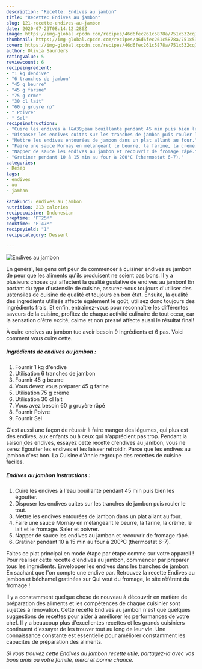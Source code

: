 ```yaml
---
description: "Recette: Endives au jambon"
title: "Recette: Endives au jambon"
slug: 121-recette-endives-au-jambon
date: 2020-07-23T08:14:12.286Z
image: https://img-global.cpcdn.com/recipes/46d6fec261c5878a/751x532cq70/endives-au-jambon-photo-principale-de-la-recette.jpg
thumbnail: https://img-global.cpcdn.com/recipes/46d6fec261c5878a/751x532cq70/endives-au-jambon-photo-principale-de-la-recette.jpg
cover: https://img-global.cpcdn.com/recipes/46d6fec261c5878a/751x532cq70/endives-au-jambon-photo-principale-de-la-recette.jpg
author: Olivia Saunders
ratingvalue: 5
reviewcount: 6
recipeingredient:
- "1 kg dendive"
- "6 tranches de jambon"
- "45 g beurre"
- "45 g farine"
- "75 g crme"
- "30 cl lait"
- "60 g gruyre rp"
- " Poivre"
- " Sel"
recipeinstructions:
- "Cuire les endives à l&#39;eau bouillante pendant 45 min puis bien les égoutter."
- "Disposer les endives cuites sur les tranches de jambon puis rouler le tout."
- "Mettre les endives entourées de jambon dans un plat allant au four."
- "Faire une sauce Mornay en mélangeant le beurre, la farine, la crème, le lait et le fromage. Saler et poivrer."
- "Napper de sauce les endives au jambon et recouvrir de fromage râpé."
- "Gratiner pendant 10 à 15 min au four à 200°C (thermostat 6-7)."
categories:
- Resep
tags:
- endives
- au
- jambon

katakunci: endives au jambon 
nutrition: 213 calories
recipecuisine: Indonesian
preptime: "PT25M"
cooktime: "PT47M"
recipeyield: "1"
recipecategory: Dessert

---
```



![Endives au jambon](https://img-global.cpcdn.com/recipes/46d6fec261c5878a/751x532cq70/endives-au-jambon-photo-principale-de-la-recette.jpg)

En général, les gens ont peur de commencer à cuisiner endives au jambon de peur que les aliments qu'ils produisent ne soient pas bons. Il y a plusieurs choses qui affectent la qualité gustative de endives au jambon! En partant du type d'ustensile de cuisine, assurez-vous toujours d'utiliser des ustensiles de cuisine de qualité et toujours en bon état. Ensuite, la qualité des ingrédients utilisés affecte également le goût, utilisez donc toujours des ingrédients frais. Et enfin, entraînez-vous pour reconnaître les différentes saveurs de la cuisine, profitez de chaque activité culinaire de tout cœur, car la sensation d'être excité, calme et non pressé affecte aussi le résultat final!

<!--inarticleads1-->

À cuire endives au jambon tue avoir besoin 9 Ingrédients et 6 pas. Voici comment vous cuire cette.

##### Ingrédients de endives au jambon :

1. Fournir 1 kg d&#39;endive
1. Utilisation 6 tranches de jambon
1. Fournir 45 g beurre
1. Vous devez vous préparer 45 g farine
1. Utilisation 75 g crème
1. Utilisation 30 cl lait
1. Vous avez besoin 60 g gruyère râpé
1. Fournir  Poivre
1. Fournir  Sel


C&#39;est aussi une façon de réussir à faire manger des légumes, qui plus est des endives, aux enfants ou à ceux qui n&#39;apprécient pas trop. Pendant la saison des endives, essayez cette recette d&#39;endives au jambon, vous ne serez Égoutter les endives et les laisser refroidir. Parce que les endives au jambon c&#39;est bon. La Cuisine d&#39;Annie regroupe des recettes de cuisine faciles. 

<!--inarticleads2-->

##### Endives au jambon instructions :

1. Cuire les endives à l&#39;eau bouillante pendant 45 min puis bien les égoutter.
1. Disposer les endives cuites sur les tranches de jambon puis rouler le tout.
1. Mettre les endives entourées de jambon dans un plat allant au four.
1. Faire une sauce Mornay en mélangeant le beurre, la farine, la crème, le lait et le fromage. Saler et poivrer.
1. Napper de sauce les endives au jambon et recouvrir de fromage râpé.
1. Gratiner pendant 10 à 15 min au four à 200°C (thermostat 6-7).


Faites ce plat principal en mode étape par étape comme sur votre appareil ! Pour réaliser cette recette d&#39;endives au jambon, commencer par préparer tous les ingrédients. Envelopper les endives dans les tranches de jambon. En sachant que l&#39;on compte une endive par. Retrouvez la recette Endives au jambon et béchamel gratinées sur Qui veut du fromage, le site référent du fromage ! 

<!--inarticleads1-->

<p>
Il y a constamment quelque chose de nouveau à découvrir en matière de préparation des aliments et les compétences de chaque cuisinier sont sujettes à rénovation. Cette recette Endives au jambon n'est que quelques suggestions de recettes pour aider à améliorer les performances de votre chef. Il y a beaucoup plus d'excellentes recettes et les grands cuisiniers continuent d'essayer de les trouver tout au long de leur vie. Une connaissance constante est essentielle pour améliorer constamment les capacités de préparation des aliments.
</p>

<p>
<i>Si vous trouvez cette Endives au jambon recette utile, partagez-la avec vos bons amis ou votre famille, merci et bonne chance.</i>
</p>
